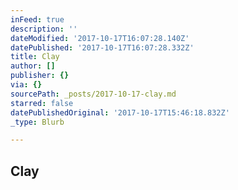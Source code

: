 ```yaml
---
inFeed: true
description: ''
dateModified: '2017-10-17T16:07:28.140Z'
datePublished: '2017-10-17T16:07:28.332Z'
title: Clay
author: []
publisher: {}
via: {}
sourcePath: _posts/2017-10-17-clay.md
starred: false
datePublishedOriginal: '2017-10-17T15:46:18.832Z'
_type: Blurb

---
```

## Clay